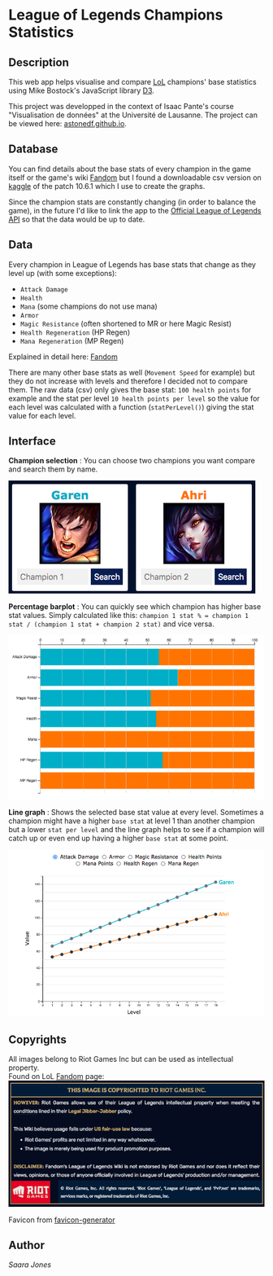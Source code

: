 # League of Legends Champions Statistics

## Description
This web app helps visualise and compare [LoL](https://euw.leagueoflegends.com/en-gb/) champions' base statistics using Mike Bostock's JavaScript library [D3](https://d3js.org/).

This project was developped in the context of Isaac Pante's course "Visualisation de données" at the Université de Lausanne. The project can be viewed here: [astonedf.github.io](https://astonedf.github.io/).

## Database

You can find details about the base stats of every champion in the game itself or the game's wiki [Fandom](https://leagueoflegends.fandom.com/wiki/List_of_champions/Base_statistics) but I found a downloadable csv version on [kaggle](https://www.kaggle.com/gyejr95/league-of-legendslol-champion-and-item-2020?select=riot_champion.csv) of the patch 10.6.1 which I use to create the graphs.

Since the champion stats are constantly changing (in order to balance the game), in the future I'd like to link the app to the [Official League of Legends API](https://developer.riotgames.com/docs/lol#_getting-started) so that the data would be up to date.

## Data

Every champion in League of Legends has base stats that change as they level up (with some exceptions):

- `Attack Damage`
- `Health`
- `Mana` (some champions do not use mana)
- `Armor`
- `Magic Resistance` (often shortened to MR or here Magic Resist)
- `Health Regeneration` (HP Regen)
- `Mana Regeneration` (MP Regen)

Explained in detail here: [Fandom](https://leagueoflegends.fandom.com/wiki/Champion_statistic)

There are many other base stats as well (`Movement Speed` for example) but they do not increase with levels and therefore I decided not to compare them. 
The raw data (csv) only gives the base stat: `100 health points` for example and the stat per level `10 health points per level` so the value for each level was calculated with a function (`statPerLevel()`) giving the stat value for each level.

## Interface

**Champion selection** : You can choose two champions you want compare and search them by name.

![capture1](/img/champions.png)

**Percentage barplot** : You can quickly see which champion has higher base stat values. Simply calculated like this: `champion 1 stat % = champion 1 stat / (champion 1 stat + champion 2 stat)` and vice versa.

![capture2](/img/barplot.png)

**Line graph** : Shows the selected base stat value at every level. Sometimes a champion might have a higher `base stat` at level 1 than another champion but a lower `stat per level` and the line graph helps to see if a champion will catch up or even end up having a higher `base stat` at some point.

![capture3](/img/lineGraph.png)

## Copyrights

All images belong to Riot Games Inc but can be used as intellectual property.\
Found on LoL [Fandom](https://leagueoflegends.fandom.com/wiki/Category:Images_copyrighted_to_Riot_Games) page:
![copyrights](img/copyright.png)

Favicon from [favicon-generator](https://www.favicon-generator.org/search/DARK_BLUE/Squares)

## Author

_Saara Jones_